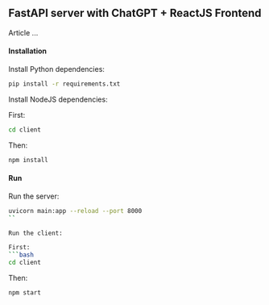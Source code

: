 ## FastAPI server with ChatGPT + ReactJS Frontend

Article ...

#### Installation

Install Python dependencies:

```bash
pip install -r requirements.txt
```

Install NodeJS dependencies:

First:
```bash
cd client
```

Then:
```bash
npm install
```

#### Run

Run the server:

```bash
uvicorn main:app --reload --port 8000
``

Run the client:

First:
```bash
cd client
```

Then:
```bash
npm start
```